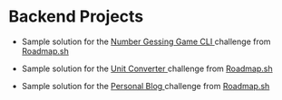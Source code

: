 ﻿# Backend Projects

* Sample solution for the  [Number Gessing Game CLI ](https://github.com/JeissonHrdz/Backend-Projects/tree/main/Number%20Guessing%20Game) challenge from [Roadmap.sh](https://roadmap.sh/projects/number-guessing-game)

* Sample solution for the  [Unit Converter ](https://github.com/JeissonHrdz/Backend-Projects/tree/main/Unit-Converter) challenge from [Roadmap.sh](https://roadmap.sh/projects/unit-converter)

* Sample solution for the  [Personal Blog ](https://github.com/JeissonHrdz/Backend-Projects/tree/main/personal-blog) challenge from [Roadmap.sh](https://roadmap.sh/projects/personal-blog)
